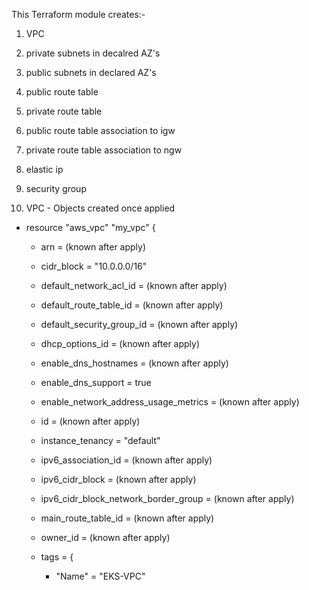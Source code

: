 This Terraform module creates:-

1) VPC
2) private subnets in decalred AZ's
3) public subnets in declared AZ's
4) public route table
5) private route table
6) public route table association to igw
7) private route table association to ngw
8) elastic ip 
9) security group

1) VPC - Objects created once applied

  + resource "aws_vpc" "my_vpc" { 

      + arn                                  = (known after apply) 

      + cidr_block                           = "10.0.0.0/16" 

      + default_network_acl_id               = (known after apply) 

      + default_route_table_id               = (known after apply) 

      + default_security_group_id            = (known after apply) 

      + dhcp_options_id                      = (known after apply) 

      + enable_dns_hostnames                 = (known after apply) 

      + enable_dns_support                   = true 

      + enable_network_address_usage_metrics = (known after apply) 

      + id                                   = (known after apply) 

      + instance_tenancy                     = "default" 

      + ipv6_association_id                  = (known after apply) 

      + ipv6_cidr_block                      = (known after apply) 

      + ipv6_cidr_block_network_border_group = (known after apply) 

      + main_route_table_id                  = (known after apply) 

      + owner_id                             = (known after apply) 

      + tags                                 = { 

          + "Name" = "EKS-VPC" 

